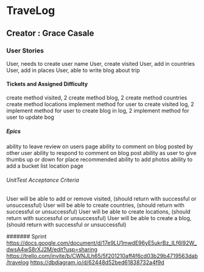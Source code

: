 
# TraveLog

## Creator : Grace Casale 

### User Stories
User, needs to create user name
User, create visited
User, add in countries
User, add in places
User, able to write blog about trip


####  Tickets and Assigned Difficulty
create method visited, 2
create method blog, 2
create method countries
create method locations
implement method for user to create visited log, 2
implement method for user to create blog in log, 2
implement method for user to update bog


##### Epics
ability to leave review on users page
ability to comment on blog posted by other user
ability to respond to comment on blog post
ability as user to give thumbs up or down for place recommended
ability to add photos
ability to add a bucket list location page

###### UnitTest Acceptance Criteria
User will be able to add or remove visited, (should return with successful or unsuccessful)
User will be able to create countries, (should return with successful or unsuccessful)
User will be able to create locations, (should return with successful or unsuccessful)
User will be able to create a blog, (should return with successful or unsuccessful)


#######  Sprint 
https://docs.google.com/document/d/17e9LU1mwdE96yE5ukrBz_ILf6l92W_dwsA4wS8rXJ2M/edit?usp=sharing
https://trello.com/invite/b/CWNJLh65/5f201210aff4f6cd03b29b4719563dab/travelog
https://dbdiagram.io/d/62448d52bed61838732a4f9d





